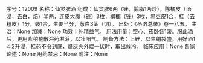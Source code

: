 序号：12009
名称：仙灵脾酒
组成：仙灵脾6两（锉，鹅脂1两炒），陈橘皮（汤浸，去白，焙）半两，连皮大腹（锉）3枚，槟榔（锉）3枚，黑豆皮1合，桂（去粗皮）1分，豉1合，生姜半分，葱白3茎（切）。
出处：《圣济总录》卷一八五。
主治：None
加减：None
功效：补精益气。
用法用量：空心、夜卧各1盏。服此酒后，更用紫稍花散浴药淋浴，以壮阳气。
制备方法：上锉，以生绢袋盛，用好酒1斗2升浸，挂药不令到底，煻灰火外煨一伏时，取出候冷。
临床应用：None
各家论述：None
用药禁忌：None
附注：None
